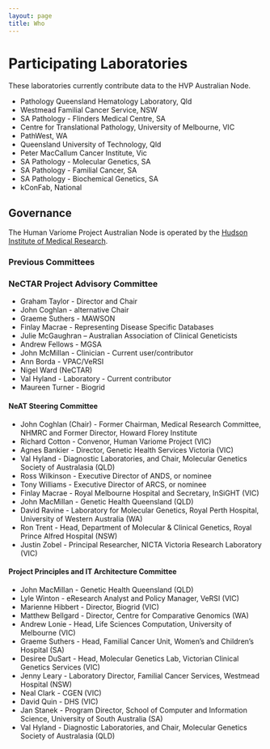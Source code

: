 ```yaml
---
layout: page
title: Who
---
```


# Participating Laboratories

These laboratories currently contribute data to the HVP Australian Node.

- Pathology Queensland Hematology Laboratory, Qld
- Westmead Familial Cancer Service, NSW
- SA Pathology - Flinders Medical Centre, SA
- Centre for Translational Pathology, University of Melbourne, VIC
- PathWest, WA
- Queensland University of Technology, Qld
- Peter MacCallum Cancer Institute, Vic
- SA Pathology - Molecular Genetics, SA
- SA Pathology - Familial Cancer, SA
- SA Pathology - Biochemical Genetics, SA
- kConFab, National

## Governance
The Human Variome Project Australian Node is operated by the [Hudson Institute of Medical Research](http://hudson.org.au/).


### Previous Committees

### NeCTAR Project Advisory Committee

- Graham Taylor - Director and Chair
- John Coghlan - alternative Chair
- Graeme Suthers - MAWSON
- Finlay Macrae - Representing Disease Specific Databases
- Julie McGaughran&nbsp;– Australian Association of Clinical Geneticists
- Andrew Fellows - MGSA
- John McMillan - Clinician - Current user/contributor
- Ann Borda - VPAC/VeRSI
- Nigel Ward (NeCTAR)
- Val Hyland - Laboratory - Current contributor
- Maureen Turner - Biogrid

#### NeAT Steering Committee

- John Coghlan (Chair) - Former Chairman, Medical Research Committee, NHMRC and Former Director, Howard Florey Institute
- Richard Cotton - Convenor, Human Variome Project (VIC)
- Agnes Bankier - Director, Genetic Health Services Victoria (VIC)
- Val Hyland - Diagnostic Laboratories, and Chair, Molecular Genetics Society of Australasia (QLD)
- Ross Wilkinson - Executive Director of ANDS, or nominee
- Tony Williams - Executive Director of ARCS, or nominee
- Finlay Macrae - Royal Melbourne Hospital and Secretary, InSiGHT (VIC)
- John MacMillan - Genetic Health Queensland (QLD)
- David Ravine - Laboratory for Molecular Genetics, Royal Perth Hospital, University of Western Australia (WA)
- Ron Trent - Head, Department of Molecular &amp; Clinical Genetics, Royal Prince Alfred Hospital (NSW)
- Justin Zobel - Principal Researcher, NICTA Victoria Research Laboratory (VIC)

#### Project Principles and IT Architecture Committee

- John MacMillan - Genetic Health Queensland (QLD)
- Lyle Winton - eResearch Analyst and Policy Manager, VeRSI (VIC)
- Marienne Hibbert - Director, Biogrid (VIC)
- Matthew Bellgard - Director, Centre for Comparative Genomics (WA)
- Andrew Lonie - Head, Life Sciences Computation, University of Melbourne (VIC)
- Graeme Suthers - Head, Familial Cancer Unit, Women’s and Children’s Hospital (SA)
- Desiree DuSart - Head, Molecular Genetics Lab, Victorian Clinical Genetics Services (VIC)
- Jenny Leary - Laboratory Director, Familial Cancer Services, Westmead Hospital (NSW)
- Neal Clark - CGEN (VIC)
- David Quin - DHS (VIC)
- Jan Stanek - Program Director, School of Computer and Information Science, University of South Australia (SA)
- Val Hyland - Diagnostic Laboratories, and Chair, Molecular Genetics Society of Australasia (QLD)

